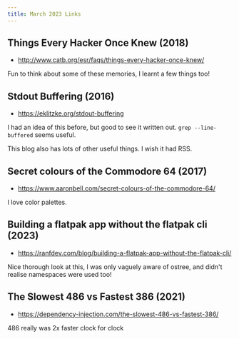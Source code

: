 ```yaml
---
title: March 2023 Links
---
```


## Things Every Hacker Once Knew (2018)

* <http://www.catb.org/esr/faqs/things-every-hacker-once-knew/>

Fun to think about some of these memories, I learnt a few things too!

## Stdout Buffering (2016)

* <https://eklitzke.org/stdout-buffering>

I had an idea of this before, but good to see it written out. `grep --line-buffered` seems useful.

This blog also has lots of other useful things. I wish it had RSS.

## Secret colours of the Commodore 64 (2017)

* <https://www.aaronbell.com/secret-colours-of-the-commodore-64/>

I love color palettes.

## Building a flatpak app without the flatpak cli (2023)

* <https://ranfdev.com/blog/building-a-flatpak-app-without-the-flatpak-cli/>

Nice thorough look at this, I was only vaguely aware of ostree, and didn't realise namespaces were used too!

## The Slowest 486 vs Fastest 386 (2021)

* <https://dependency-injection.com/the-slowest-486-vs-fastest-386/>

486 really was 2x faster clock for clock
